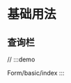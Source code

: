 

# 基础用法

## 查询栏
// :::demo

Form/basic/index
:::
<!--
## 不同布局的组件
// :::demo

Form/basic/dialog
:::

## 显示值
// :::demo

Form/basic/show-value
:::

## 显示组件
// :::demo

Form/basic/linkage
:::

## 禁用组件
// :::demo

Form/basic/disabled
:::

## 组件排序
// :::demo

Form/basic/sort
:::

## 自定义组件
// :::demo

Form/basic/custom
:::

## 验证
// :::demo

Form/basic/vaildate
::: -->

<!-- @include: ./explain.md -->

